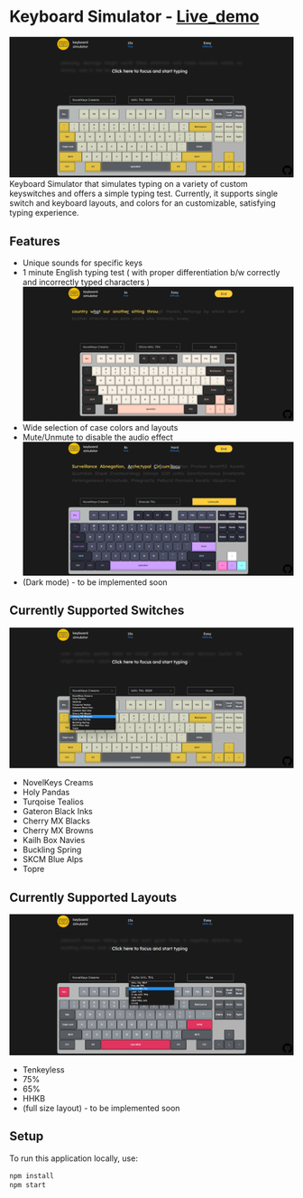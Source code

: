 # Keyboard Simulator - [Live_demo]()

![Landing Page](img/Landing.png)
Keyboard Simulator that simulates typing on a variety of custom keyswitches and offers a simple typing test.
Currently, it supports single switch and keyboard layouts, and colors for an customizable, satisfying typing experience.

## Features

- Unique sounds for specific keys
- 1 minute English typing test ( with proper differentiation b/w correctly and incorrectly typed characters )
  ![Typing](img/Typing.png)
- Wide selection of case colors and layouts
- Mute/Unmute to disable the audio effect
  ![Mute/Unmute](img/Mute.png)
- (Dark mode) - to be implemented soon

## Currently Supported Switches

![Switch Options](img/Switches.png)

- NovelKeys Creams
- Holy Pandas
- Turqoise Tealios
- Gateron Black Inks
- Cherry MX Blacks
- Cherry MX Browns
- Kailh Box Navies
- Buckling Spring
- SKCM Blue Alps
- Topre

## Currently Supported Layouts

![Layout Looks](/img/Layouts.png)

- Tenkeyless
- 75%
- 65%
- HHKB
- (full size layout) - to be implemented soon

## Setup

To run this application locally, use:

```bash
npm install
npm start
```
